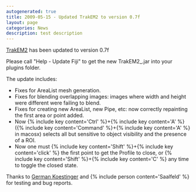 ```yaml
---
autogenerated: true
title: 2009-05-15 - Updated TrakEM2 to version 0.7f
layout: page
categories: News
description: test description
---
```


[TrakEM2](/plugins/trakem2) has been updated to version 0.7f

Please call "Help - Update Fiji" to get the new TrakEM2\_.jar into your plugins folder.

The update includes:

-   Fixes for AreaList mesh generation.
-   Fixes for blending overlapping images: images where width and height were different were failing to blend.
-   Fixes for creating new AreaList, new Pipe, etc: now correctly repainting the first area or point added.
-   Now {% include key content='Ctrl' %}+{% include key content='A' %} ({% include key content='Command' %}+{% include key content='A' %} in macosx) selects all but sensitive to object visibility and the presence of a ROI.
-   Now one must {% include key content='Shift' %}+{% include key content='click' %} the first point to get the Profile to close, or {% include key content='Shift' %}+{% include key content='C' %} any time to toggle the closed state.

Thanks to [German Koestinger](http://www.ini.uzh.ch/people/german) and {% include person content='Saalfeld' %} for testing and bug reports.


